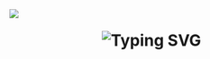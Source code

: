 <img align="left" src="https://visitor-badge.laobi.icu/badge?page_id=salimsofinia&right_color=black"  />

<h1 align="center">
  <img src="https://readme-typing-svg.herokuapp.com?font=Fira+Code&size=30&duration=4000&pause=1000&center=true&vCenter=true&width=450&lines=Hi+There!+I'm+Salim+👋;Welcome+to+my+GitHub+profile!;" alt="Typing SVG">
</h1>
